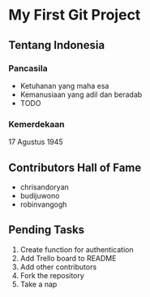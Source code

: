 # My First Git Project
## Tentang Indonesia
### Pancasila

- Ketuhanan yang maha esa
- Kemanusiaan yang adil dan beradab
- TODO

### Kemerdekaan
17 Agustus 1945

## Contributors Hall of Fame

- chrisandoryan
- budijuwono
- robinvangogh

## Pending Tasks
1. Create function for authentication
2. Add Trello board to README
3. Add other contributors
4. Fork the repository
5. Take a nap

